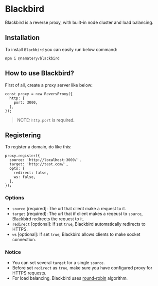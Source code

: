 # Blackbird
Blackbird is a reverse proxy, with built-in node cluster and load balancing.

## Installation

To install `Blackbird` you can easily run below command:

```
npm i @namatery/blackbird
```

## How to use Blackbird?

First of all, create a proxy server like below:

```
const proxy = new ReversProxy({
  http: {
    port: 3000,
  },
});
```


> NOTE: `http.port` is required.


## Registering

To register a domain, do like this:

```
proxy.register({
  source: 'http://localhost:3000/',
  target: 'http://test.com/',
  opts: {
    redirect: false,
    ws: false,
  },
});
```

### Options
- `source` [required]: The url that client make a request to it. 
- `target` [required]: The url that if client makes a reqeust to `source`, Blackbird redirects the request to it.
- `redirect` [optional]: If set `true`, Blackbird automatically redirects to HTTPS.
- `ws` [optional]: If set `true`, Blackbird allows clients to make socket connection.

### Notice
- You can set several `target` for a single `source`.
- Before set `redirect` as `true`, make sure you have configured proxy for HTTPS requests.
- For load balancing, Blackbird uses [round-robin] algorithm.


[round-robin]: https://en.wikipedia.org/wiki/Round-robin_scheduling
